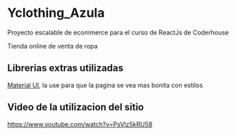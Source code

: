 # Yclothing_Azula
Proyecto escalable de ecommerce para el curso de ReactJs de Coderhouse

Tienda online de venta de ropa

## Librerias extras utilizadas

[Material UI](https://mui.com/), la use para que la pagina se vea mas bonita con estilos

## Video de la utilizacion del sitio

https://www.youtube.com/watch?v=PsVlz5kRU58
